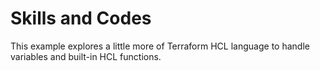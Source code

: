 # Skills and Codes
This example explores a little more of Terraform HCL language to handle variables and built-in HCL functions.
